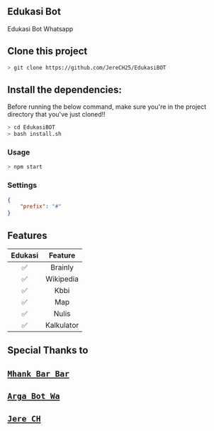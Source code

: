 ## Edukasi Bot 
Edukasi Bot Whatsapp

## Clone this project

```bash
> git clone https://github.com/JereCH25/EdukasiBOT
```

## Install the dependencies:
Before running the below command, make sure you're in the project directory that
you've just cloned!!

```bash
> cd EdukasiBOT
> bash install.sh
```

### Usage
```bash
> npm start
```

### Settings
```json
{
	"prefix": "#"
}
```

## Features

| Edukasi |                Feature           |
| :-----------: | :--------------------------------: |
|       ✅       | Brainly          |
|       ✅       | Wikipedia                   |
|       ✅       | Kbbi             |
|       ✅       | Map   |
|       ✅       | Nulis |
|       ✅       | Kalkulator |

## Special Thanks to
## [`Mhank Bar Bar`](https://github.com/mhankbarbar/termux-wabot)
## [`Arga Bot Wa`](https://youtube.com/channel/UCY5I4bYopsEdBp6EGYnHYHw)
## [`Jere CH`](https://github.com/JereCH25/EdukasiBOT)